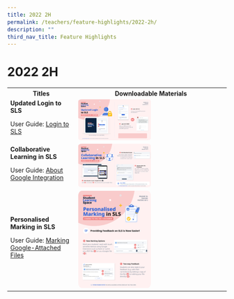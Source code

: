 ```yaml
---
title: 2022 2H
permalink: /teachers/feature-highlights/2022-2h/
description: ""
third_nav_title: Feature Highlights
---
```

<h1>2022 2H</h1>
<style>
  img {
    border-radius: 5%;
  }
</style>

<table>
  <tbody><tr>
    <th>Titles</th>
    <th>Downloadable Materials</th>
  </tr>
  <tr>
    <td>
      <strong>Updated Login to SLS</strong>
      <p>User Guide: <a target="_blank" href="logintroubleshooting/LoginTroubleshooting/LoginMIMSTeacher.html">Login to SLS</a></p>
    </td>
    <td>
      <a target="_blank" href="/files/Marcomms/Feature%20Highlights/R18%20(1%20of%203)%20Teacher%20MIMS.pd">
        <img style="width: 50%;" alt="Updated Login to SLS" src="/images/2Teacher/Marcomms/Feature%20Highlights/R18%20(1%20of%203)%20Teacher%20MIMS.png">
      </a>
    </td>
  </tr>

		
  <tr>
    <td>
      <strong>Collaborative Learning in SLS</strong>
      <p>User Guide: <a target="_blank" href="user-guide/vle/teacher/Integration/AboutGoogle.html">About Google Integration</a></p>
    </td>
    <td>
      <a target="_blank" href="/files/Posters/R18/(2%20of%203)%20Teacher%20Collaborative%20Learning.pdf">
        <img style="width: 50%;" alt="Collaborative Learning in SLS" src="/images/Media/6Posters/(2%20of%203)%20Teacher%20Collaborative%20Learning.png">
      </a>
    </td>
  </tr>
  <tr>
    <td>
      <strong>Personalised Marking in SLS</strong>
      <p>User Guide: <a target="_blank" href="user-guide/vle/teacher/Integration/MarkGoogle.html">Marking Google-Attached Files</a></p>
    </td>
    <td>
      <a target="_blank" href="/files/Posters/R18/(3%20of%203)%20Teacher%20Personalised%20Marking.pdf">
        <img style="width: 50%;" alt="Personalised Marking in SLS" src="/images/Media/6Posters/(3%20of%203)%20Teacher%20Personalised%20Marking.png">
      </a>
    </td>
  </tr>
</tbody></table>